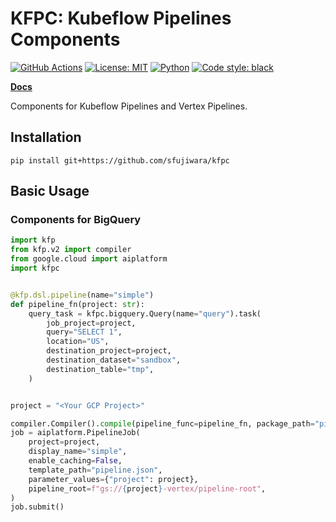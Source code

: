 # KFPC: Kubeflow Pipelines Components

[![GitHub Actions](https://github.com/sfujiwara/kfpc/actions/workflows/config.yaml/badge.svg)](https://github.com/sfujiwara/kfpc/actions/workflows/config.yaml)
[![License: MIT](https://img.shields.io/badge/License-MIT-blue.svg)](LICENSE)
[![Python](https://img.shields.io/badge/python-3.7%20%7C%203.8-blue)](https://www.python.org)
[![Code style: black](https://img.shields.io/badge/code%20style-black-000000.svg)](https://github.com/psf/black)

[**Docs**](https://sfujiwara.github.io/kfpc/)

Components for Kubeflow Pipelines and Vertex Pipelines.

## Installation

```shell
pip install git+https://github.com/sfujiwara/kfpc
```

## Basic Usage

### Components for BigQuery

```python
import kfp
from kfp.v2 import compiler
from google.cloud import aiplatform
import kfpc


@kfp.dsl.pipeline(name="simple")
def pipeline_fn(project: str):
    query_task = kfpc.bigquery.Query(name="query").task(
        job_project=project,
        query="SELECT 1",
        location="US",
        destination_project=project,
        destination_dataset="sandbox",
        destination_table="tmp",
    )


project = "<Your GCP Project>"

compiler.Compiler().compile(pipeline_func=pipeline_fn, package_path="pipeline.json")
job = aiplatform.PipelineJob(
    project=project,
    display_name="simple",
    enable_caching=False,
    template_path="pipeline.json",
    parameter_values={"project": project},
    pipeline_root=f"gs://{project}-vertex/pipeline-root",
)
job.submit()
```

